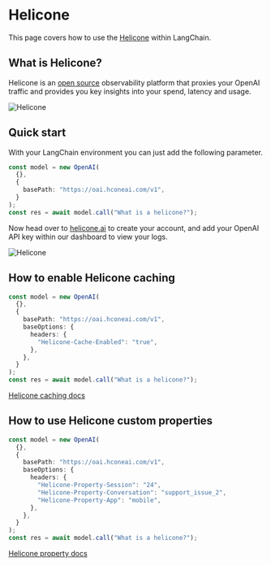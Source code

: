 # Helicone

This page covers how to use the [Helicone](https://helicone.ai) within LangChain.

## What is Helicone?

Helicone is an [open source](https://github.com/Helicone/helicone) observability platform that proxies your OpenAI traffic and provides you key insights into your spend, latency and usage.

![Helicone](/img/HeliconeDashboard.png)

## Quick start

With your LangChain environment you can just add the following parameter.

```typescript
const model = new OpenAI(
  {},
  {
    basePath: "https://oai.hconeai.com/v1",
  }
);
const res = await model.call("What is a helicone?");
```

Now head over to [helicone.ai](https://helicone.ai/onboarding?step=2) to create your account, and add your OpenAI API key within our dashboard to view your logs.

![Helicone](/img/HeliconeKeys.png)

## How to enable Helicone caching

```typescript
const model = new OpenAI(
  {},
  {
    basePath: "https://oai.hconeai.com/v1",
    baseOptions: {
      headers: {
        "Helicone-Cache-Enabled": "true",
      },
    },
  }
);
const res = await model.call("What is a helicone?");
```

[Helicone caching docs](https://docs.helicone.ai/advanced-usage/caching)

## How to use Helicone custom properties

```typescript
const model = new OpenAI(
  {},
  {
    basePath: "https://oai.hconeai.com/v1",
    baseOptions: {
      headers: {
        "Helicone-Property-Session": "24",
        "Helicone-Property-Conversation": "support_issue_2",
        "Helicone-Property-App": "mobile",
      },
    },
  }
);
const res = await model.call("What is a helicone?");
```

[Helicone property docs](https://docs.helicone.ai/advanced-usage/custom-properties)
